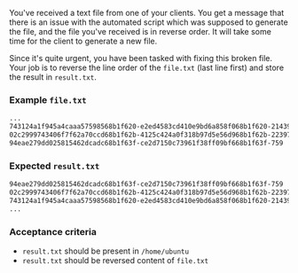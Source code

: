 You've received a text file from one of your clients. You get a message that there is an issue with the automated script which was supposed to generate the file, and the file you've received is in reverse order. It will take some time for the client to generate a new file.

Since it's quite urgent, you have been tasked with fixing this broken file. Your job is to reverse the line order of the `file.txt` (last line first) and store the result in `result.txt`.

### Example `file.txt`
```file.txt
...
743124a1f945a4caaa57598568b1f620-e2ed4583cd410e9bd6a858f068b1f620-21439
02c2999743406f7f62a70ccd68b1f62b-4125c424a0f318b97d5e56d968b1f62b-22397
94eae279dd025815462dcadc68b1f63f-ce2d7150c73961f38ff09bf668b1f63f-759
```

### Expected `result.txt`
```result.txt
94eae279dd025815462dcadc68b1f63f-ce2d7150c73961f38ff09bf668b1f63f-759
02c2999743406f7f62a70ccd68b1f62b-4125c424a0f318b97d5e56d968b1f62b-22397
743124a1f945a4caaa57598568b1f620-e2ed4583cd410e9bd6a858f068b1f620-21439
...
```

### Acceptance criteria
- `result.txt` should be present in `/home/ubuntu`
- `result.txt` should be reversed content of `file.txt`